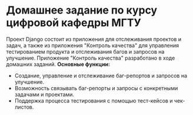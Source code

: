 # Домашнее задание по курсу цифровой кафедры МГТУ
Проект Django состоит из приложения для отслеживания проектов и задач, а также из приложения "Контроль качества" для управления тестированием продукта и отслеживания багов и запросов на улучшение.
Приложение "Контроль качества" разработано в ходе домашних заданий.
**Основные функции:**
* Создание, управление и отслеживание баг-репортов и запросов на улучшение.
* Возможность связывать баг-репорты и запросы с конкретными задачами и проектами.
* Поддержка процесса тестирования с помощью тест-кейсов и чек-листов.
